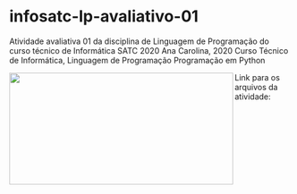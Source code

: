 # infosatc-lp-avaliativo-01
Atividade avaliativa 01 da disciplina de Linguagem de Programação do curso técnico de Informática SATC 2020
Ana Carolina, 2020
Curso Técnico de Informática, Linguagem de Programação
Programação em Python

<img src   = "satc.jpg" width ="400" height ="200" align = "left">
Link para os arquivos da atividade:
<a href //github.com/anacarolina1002/infosatc-lp-avaliativo-01.git></a href>



